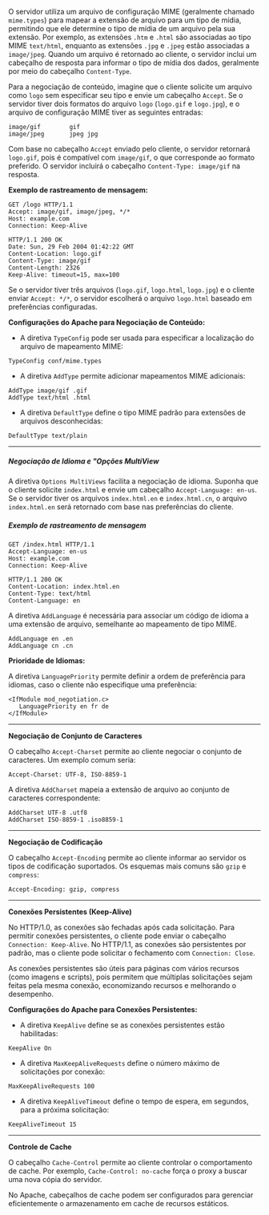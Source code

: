 O servidor utiliza um arquivo de configuração MIME (geralmente chamado `mime.types`) para mapear a extensão de arquivo para um tipo de mídia, permitindo que ele determine o tipo de mídia de um arquivo pela sua extensão. Por exemplo, as extensões `.htm` e `.html` são associadas ao tipo MIME `text/html`, enquanto as extensões `.jpg` e `.jpeg` estão associadas a `image/jpeg`. Quando um arquivo é retornado ao cliente, o servidor inclui um cabeçalho de resposta para informar o tipo de mídia dos dados, geralmente por meio do cabeçalho `Content-Type`.

Para a negociação de conteúdo, imagine que o cliente solicite um arquivo como `logo` sem especificar seu tipo e envie um cabeçalho `Accept`. Se o servidor tiver dois formatos do arquivo `logo` (`logo.gif` e `logo.jpg`), e o arquivo de configuração MIME tiver as seguintes entradas:
```
image/gif        gif
image/jpeg       jpeg jpg
```
Com base no cabeçalho `Accept` enviado pelo cliente, o servidor retornará `logo.gif`, pois é compatível com `image/gif`, o que corresponde ao formato preferido. O servidor incluirá o cabeçalho `Content-Type: image/gif` na resposta.

**Exemplo de rastreamento de mensagem:**
```
GET /logo HTTP/1.1
Accept: image/gif, image/jpeg, */*
Host: example.com
Connection: Keep-Alive

HTTP/1.1 200 OK
Date: Sun, 29 Feb 2004 01:42:22 GMT
Content-Location: logo.gif
Content-Type: image/gif
Content-Length: 2326
Keep-Alive: timeout=15, max=100
```
Se o servidor tiver três arquivos (`logo.gif`, `logo.html`, `logo.jpg`) e o cliente enviar `Accept: */*`, o servidor escolherá o arquivo `logo.html` baseado em preferências configuradas.

**Configurações do Apache para Negociação de Conteúdo:**

- A diretiva `TypeConfig` pode ser usada para especificar a localização do arquivo de mapeamento MIME:
```
TypeConfig conf/mime.types
```
- A diretiva `AddType` permite adicionar mapeamentos MIME adicionais:
```
AddType image/gif .gif
AddType text/html .html
```
- A diretiva `DefaultType` define o tipo MIME padrão para extensões de arquivos desconhecidas:
```
DefaultType text/plain
```

---

##### Negociação de Idioma e "Opções MultiView

A diretiva `Options MultiViews` facilita a negociação de idioma. Suponha que o cliente solicite `index.html` e envie um cabeçalho `Accept-Language: en-us`. Se o servidor tiver os arquivos `index.html.en` e `index.html.cn`, o arquivo `index.html.en` será retornado com base nas preferências do cliente.

##### Exemplo de rastreamento de mensagem
```
GET /index.html HTTP/1.1
Accept-Language: en-us
Host: example.com
Connection: Keep-Alive

HTTP/1.1 200 OK
Content-Location: index.html.en
Content-Type: text/html
Content-Language: en
```
A diretiva `AddLanguage` é necessária para associar um código de idioma a uma extensão de arquivo, semelhante ao mapeamento de tipo MIME.

```
AddLanguage en .en
AddLanguage cn .cn
```

**Prioridade de Idiomas:**

A diretiva `LanguagePriority` permite definir a ordem de preferência para idiomas, caso o cliente não especifique uma preferência:

```
<IfModule mod_negotiation.c>
   LanguagePriority en fr de
</IfModule>
```

---

**Negociação de Conjunto de Caracteres**

O cabeçalho `Accept-Charset` permite ao cliente negociar o conjunto de caracteres. Um exemplo comum seria:
```
Accept-Charset: UTF-8, ISO-8859-1
```
A diretiva `AddCharset` mapeia a extensão de arquivo ao conjunto de caracteres correspondente:
```
AddCharset UTF-8 .utf8
AddCharset ISO-8859-1 .iso8859-1
```

---

**Negociação de Codificação**

O cabeçalho `Accept-Encoding` permite ao cliente informar ao servidor os tipos de codificação suportados. Os esquemas mais comuns são `gzip` e `compress`:
```
Accept-Encoding: gzip, compress
```

___

**Conexões Persistentes (Keep-Alive)**

No HTTP/1.0, as conexões são fechadas após cada solicitação. Para permitir conexões persistentes, o cliente pode enviar o cabeçalho `Connection: Keep-Alive`. No HTTP/1.1, as conexões são persistentes por padrão, mas o cliente pode solicitar o fechamento com `Connection: Close`.

As conexões persistentes são úteis para páginas com vários recursos (como imagens e scripts), pois permitem que múltiplas solicitações sejam feitas pela mesma conexão, economizando recursos e melhorando o desempenho.

**Configurações do Apache para Conexões Persistentes:**

- A diretiva `KeepAlive` define se as conexões persistentes estão habilitadas:
```
KeepAlive On
```
- A diretiva `MaxKeepAliveRequests` define o número máximo de solicitações por conexão:
```
MaxKeepAliveRequests 100
```
- A diretiva `KeepAliveTimeout` define o tempo de espera, em segundos, para a próxima solicitação:
```
KeepAliveTimeout 15
```

---

**Controle de Cache**

O cabeçalho `Cache-Control` permite ao cliente controlar o comportamento de cache. Por exemplo, `Cache-Control: no-cache` força o proxy a buscar uma nova cópia do servidor.

No Apache, cabeçalhos de cache podem ser configurados para gerenciar eficientemente o armazenamento em cache de recursos estáticos.